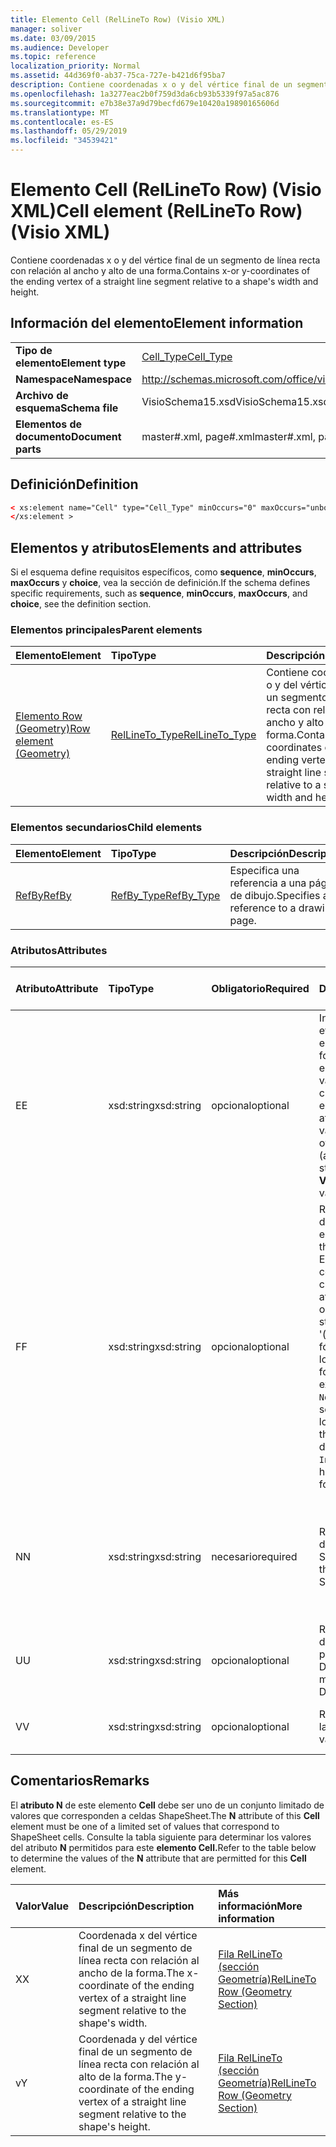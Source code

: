 ```yaml
---
title: Elemento Cell (RelLineTo Row) (Visio XML)
manager: soliver
ms.date: 03/09/2015
ms.audience: Developer
ms.topic: reference
localization_priority: Normal
ms.assetid: 44d369f0-ab37-75ca-727e-b421d6f95ba7
description: Contiene coordenadas x o y del vértice final de un segmento de línea recta con relación al ancho y alto de una forma.
ms.openlocfilehash: 1a3277eac2b0f759d3da6cb93b5339f97a5ac876
ms.sourcegitcommit: e7b38e37a9d79becfd679e10420a19890165606d
ms.translationtype: MT
ms.contentlocale: es-ES
ms.lasthandoff: 05/29/2019
ms.locfileid: "34539421"
---
```

# <a name="cell-element-rellineto-row-visio-xml"></a><span data-ttu-id="584c2-103">Elemento Cell (RelLineTo Row) (Visio XML)</span><span class="sxs-lookup"><span data-stu-id="584c2-103">Cell element (RelLineTo Row) (Visio XML)</span></span>

<span data-ttu-id="584c2-104">Contiene coordenadas x o y del vértice final de un segmento de línea recta con relación al ancho y alto de una forma.</span><span class="sxs-lookup"><span data-stu-id="584c2-104">Contains x-or y-coordinates of the ending vertex of a straight line segment relative to a shape's width and height.</span></span>
  
## <a name="element-information"></a><span data-ttu-id="584c2-105">Información del elemento</span><span class="sxs-lookup"><span data-stu-id="584c2-105">Element information</span></span>

|||
|:-----|:-----|
|<span data-ttu-id="584c2-106">**Tipo de elemento**</span><span class="sxs-lookup"><span data-stu-id="584c2-106">**Element type**</span></span> <br/> |[<span data-ttu-id="584c2-107">Cell_Type</span><span class="sxs-lookup"><span data-stu-id="584c2-107">Cell_Type</span></span>](cell_type-complextypevisio-xml.md) <br/> |
|<span data-ttu-id="584c2-108">**Namespace**</span><span class="sxs-lookup"><span data-stu-id="584c2-108">**Namespace**</span></span> <br/> |http://schemas.microsoft.com/office/visio/2012/main  <br/> |
|<span data-ttu-id="584c2-109">**Archivo de esquema**</span><span class="sxs-lookup"><span data-stu-id="584c2-109">**Schema file**</span></span> <br/> |<span data-ttu-id="584c2-110">VisioSchema15.xsd</span><span class="sxs-lookup"><span data-stu-id="584c2-110">VisioSchema15.xsd</span></span>  <br/> |
|<span data-ttu-id="584c2-111">**Elementos de documento**</span><span class="sxs-lookup"><span data-stu-id="584c2-111">**Document parts**</span></span> <br/> |<span data-ttu-id="584c2-112">master#.xml, page#.xml</span><span class="sxs-lookup"><span data-stu-id="584c2-112">master#.xml, page#.xml</span></span>  <br/> |
   
## <a name="definition"></a><span data-ttu-id="584c2-113">Definición</span><span class="sxs-lookup"><span data-stu-id="584c2-113">Definition</span></span>

```XML
< xs:element name="Cell" type="Cell_Type" minOccurs="0" maxOccurs="unbounded" >
</xs:element >
```

## <a name="elements-and-attributes"></a><span data-ttu-id="584c2-114">Elementos y atributos</span><span class="sxs-lookup"><span data-stu-id="584c2-114">Elements and attributes</span></span>

<span data-ttu-id="584c2-115">Si el esquema define requisitos específicos, como **sequence**, **minOccurs**, **maxOccurs** y **choice**, vea la sección de definición.</span><span class="sxs-lookup"><span data-stu-id="584c2-115">If the schema defines specific requirements, such as **sequence**, **minOccurs**, **maxOccurs**, and **choice**, see the definition section.</span></span> 
  
### <a name="parent-elements"></a><span data-ttu-id="584c2-116">Elementos principales</span><span class="sxs-lookup"><span data-stu-id="584c2-116">Parent elements</span></span>

|<span data-ttu-id="584c2-117">**Elemento**</span><span class="sxs-lookup"><span data-stu-id="584c2-117">**Element**</span></span>|<span data-ttu-id="584c2-118">**Tipo**</span><span class="sxs-lookup"><span data-stu-id="584c2-118">**Type**</span></span>|<span data-ttu-id="584c2-119">**Descripción**</span><span class="sxs-lookup"><span data-stu-id="584c2-119">**Description**</span></span>|
|:-----|:-----|:-----|
|[<span data-ttu-id="584c2-120">Elemento Row (Geometry)</span><span class="sxs-lookup"><span data-stu-id="584c2-120">Row element (Geometry)</span></span>](row-element-geometry-sectionvisio-xml.md) <br/> |[<span data-ttu-id="584c2-121">RelLineTo_Type</span><span class="sxs-lookup"><span data-stu-id="584c2-121">RelLineTo_Type</span></span>](rellineto_type-complextypevisio-xml.md) <br/> |<span data-ttu-id="584c2-122">Contiene coordenadas x o y del vértice final de un segmento de línea recta con relación al ancho y alto de una forma.</span><span class="sxs-lookup"><span data-stu-id="584c2-122">Contains x-or y-coordinates of the ending vertex of a straight line segment relative to a shape's width and height.</span></span>  <br/> |
   
### <a name="child-elements"></a><span data-ttu-id="584c2-123">Elementos secundarios</span><span class="sxs-lookup"><span data-stu-id="584c2-123">Child elements</span></span>

|<span data-ttu-id="584c2-124">**Elemento**</span><span class="sxs-lookup"><span data-stu-id="584c2-124">**Element**</span></span>|<span data-ttu-id="584c2-125">**Tipo**</span><span class="sxs-lookup"><span data-stu-id="584c2-125">**Type**</span></span>|<span data-ttu-id="584c2-126">**Descripción**</span><span class="sxs-lookup"><span data-stu-id="584c2-126">**Description**</span></span>|
|:-----|:-----|:-----|
|[<span data-ttu-id="584c2-127">RefBy</span><span class="sxs-lookup"><span data-stu-id="584c2-127">RefBy</span></span>](refby-element-cell_type-complextypevisio-xml.md) <br/> |[<span data-ttu-id="584c2-128">RefBy_Type</span><span class="sxs-lookup"><span data-stu-id="584c2-128">RefBy_Type</span></span>](refby_type-complextypevisio-xml.md) <br/> |<span data-ttu-id="584c2-129">Especifica una referencia a una página de dibujo.</span><span class="sxs-lookup"><span data-stu-id="584c2-129">Specifies a reference to a drawing page.</span></span>  <br/> |
   
### <a name="attributes"></a><span data-ttu-id="584c2-130">Atributos</span><span class="sxs-lookup"><span data-stu-id="584c2-130">Attributes</span></span>

|<span data-ttu-id="584c2-131">**Atributo**</span><span class="sxs-lookup"><span data-stu-id="584c2-131">**Attribute**</span></span>|<span data-ttu-id="584c2-132">**Tipo**</span><span class="sxs-lookup"><span data-stu-id="584c2-132">**Type**</span></span>|<span data-ttu-id="584c2-133">**Obligatorio**</span><span class="sxs-lookup"><span data-stu-id="584c2-133">**Required**</span></span>|<span data-ttu-id="584c2-134">**Descripción**</span><span class="sxs-lookup"><span data-stu-id="584c2-134">**Description**</span></span>|<span data-ttu-id="584c2-135">**Posibles valores**</span><span class="sxs-lookup"><span data-stu-id="584c2-135">**Possible values**</span></span>|
|:-----|:-----|:-----|:-----|:-----|
|<span data-ttu-id="584c2-136">E</span><span class="sxs-lookup"><span data-stu-id="584c2-136">E</span></span>  <br/> |<span data-ttu-id="584c2-137">xsd:string</span><span class="sxs-lookup"><span data-stu-id="584c2-137">xsd:string</span></span>  <br/> |<span data-ttu-id="584c2-138">opcional</span><span class="sxs-lookup"><span data-stu-id="584c2-138">optional</span></span>  <br/> |<span data-ttu-id="584c2-139">Indica que la fórmula se evalúa como un error.</span><span class="sxs-lookup"><span data-stu-id="584c2-139">Indicates that the formula evaluates to an error.</span></span> <span data-ttu-id="584c2-140">El valor de **E** es el valor actual (una cadena de mensaje de error); el valor del atributo **V** es el último valor válido.</span><span class="sxs-lookup"><span data-stu-id="584c2-140">The value of **E** is the current value (an error message string); the value of the **V** attribute is the last valid value.</span></span>  <br/> |<span data-ttu-id="584c2-141">Una cadena de mensaje de error.</span><span class="sxs-lookup"><span data-stu-id="584c2-141">An error message string.</span></span>  <br/> |
|<span data-ttu-id="584c2-142">F</span><span class="sxs-lookup"><span data-stu-id="584c2-142">F</span></span>  <br/> |<span data-ttu-id="584c2-143">xsd:string</span><span class="sxs-lookup"><span data-stu-id="584c2-143">xsd:string</span></span>  <br/> |<span data-ttu-id="584c2-144">opcional</span><span class="sxs-lookup"><span data-stu-id="584c2-144">optional</span></span>  <br/> | <span data-ttu-id="584c2-145">Representa la fórmula del elemento.</span><span class="sxs-lookup"><span data-stu-id="584c2-145">Represents the element's formula.</span></span> <span data-ttu-id="584c2-146">Este atributo puede contener una de las cadenas siguientes:</span><span class="sxs-lookup"><span data-stu-id="584c2-146">This attribute can contain one of the following strings:</span></span>  <br/>  <span data-ttu-id="584c2-147">'(alguna fórmula)' si la fórmula existe localmente</span><span class="sxs-lookup"><span data-stu-id="584c2-147">'(some formula)' if the formula exists locally</span></span>  <br/>  <span data-ttu-id="584c2-148">`No Formula` si la fórmula se elimina o bloquea localmente</span><span class="sxs-lookup"><span data-stu-id="584c2-148">`No Formula` if the formula is locally deleted or blocked</span></span>  <br/>  <span data-ttu-id="584c2-149">`Inh` si la fórmula se hereda.</span><span class="sxs-lookup"><span data-stu-id="584c2-149">`Inh` if the formula is inherited.</span></span>  <br/> |<span data-ttu-id="584c2-150">Una fórmula.</span><span class="sxs-lookup"><span data-stu-id="584c2-150">A formula.</span></span>  <br/> |
|<span data-ttu-id="584c2-151">N</span><span class="sxs-lookup"><span data-stu-id="584c2-151">N</span></span>  <br/> |<span data-ttu-id="584c2-152">xsd:string</span><span class="sxs-lookup"><span data-stu-id="584c2-152">xsd:string</span></span>  <br/> |<span data-ttu-id="584c2-153">necesario</span><span class="sxs-lookup"><span data-stu-id="584c2-153">required</span></span>  <br/> |<span data-ttu-id="584c2-154">Representa el nombre de la celda ShapeSheet.</span><span class="sxs-lookup"><span data-stu-id="584c2-154">Represents the name of the ShapeSheet cell.</span></span>  <br/> |<span data-ttu-id="584c2-155">Nombre de la celda ShapeSheet.</span><span class="sxs-lookup"><span data-stu-id="584c2-155">The name of the ShapeSheet cell.</span></span>  <br/> <span data-ttu-id="584c2-156">Vea la sección Comentarios a continuación.</span><span class="sxs-lookup"><span data-stu-id="584c2-156">See the Remarks section below.</span></span>  <br/> |
|<span data-ttu-id="584c2-157">U</span><span class="sxs-lookup"><span data-stu-id="584c2-157">U</span></span>  <br/> |<span data-ttu-id="584c2-158">xsd:string</span><span class="sxs-lookup"><span data-stu-id="584c2-158">xsd:string</span></span>  <br/> |<span data-ttu-id="584c2-159">opcional</span><span class="sxs-lookup"><span data-stu-id="584c2-159">optional</span></span>  <br/> |<span data-ttu-id="584c2-160">Representa una unidad de medida El valor predeterminado es DL.</span><span class="sxs-lookup"><span data-stu-id="584c2-160">Represents a unit of measure The default is DL.</span></span>  <br/> |<span data-ttu-id="584c2-161">Las unidades de la celda.</span><span class="sxs-lookup"><span data-stu-id="584c2-161">The units of the cell.</span></span>  <br/> |
|<span data-ttu-id="584c2-162">V</span><span class="sxs-lookup"><span data-stu-id="584c2-162">V</span></span>  <br/> |<span data-ttu-id="584c2-163">xsd:string</span><span class="sxs-lookup"><span data-stu-id="584c2-163">xsd:string</span></span>  <br/> |<span data-ttu-id="584c2-164">opcional</span><span class="sxs-lookup"><span data-stu-id="584c2-164">optional</span></span>  <br/> |<span data-ttu-id="584c2-165">Representa el valor de la celda.</span><span class="sxs-lookup"><span data-stu-id="584c2-165">Represents the value of the cell.</span></span>  <br/> |<span data-ttu-id="584c2-166">Valor de la celda ShapeSheet.</span><span class="sxs-lookup"><span data-stu-id="584c2-166">The value of the ShapeSheet cell.</span></span>  <br/> |
   
## <a name="remarks"></a><span data-ttu-id="584c2-167">Comentarios</span><span class="sxs-lookup"><span data-stu-id="584c2-167">Remarks</span></span>

<span data-ttu-id="584c2-168">El **atributo N** de este elemento **Cell** debe ser uno de un conjunto limitado de valores que corresponden a celdas ShapeSheet.</span><span class="sxs-lookup"><span data-stu-id="584c2-168">The **N** attribute of this **Cell** element must be one of a limited set of values that correspond to ShapeSheet cells.</span></span> <span data-ttu-id="584c2-169">Consulte la tabla siguiente para determinar los valores del atributo **N** permitidos para este **elemento Cell.**</span><span class="sxs-lookup"><span data-stu-id="584c2-169">Refer to the table below to determine the values of the **N** attribute that are permitted for this **Cell** element.</span></span> 
  
|<span data-ttu-id="584c2-170">**Valor**</span><span class="sxs-lookup"><span data-stu-id="584c2-170">**Value**</span></span>|<span data-ttu-id="584c2-171">**Descripción**</span><span class="sxs-lookup"><span data-stu-id="584c2-171">**Description**</span></span>|<span data-ttu-id="584c2-172">**Más información**</span><span class="sxs-lookup"><span data-stu-id="584c2-172">**More information**</span></span>|
|:-----|:-----|:-----|
|<span data-ttu-id="584c2-173">X</span><span class="sxs-lookup"><span data-stu-id="584c2-173">X</span></span>  <br/> |<span data-ttu-id="584c2-174">Coordenada x del vértice final de un segmento de línea recta con relación al ancho de la forma.</span><span class="sxs-lookup"><span data-stu-id="584c2-174">The x-coordinate of the ending vertex of a straight line segment relative to the shape's width.</span></span>  <br/> |[<span data-ttu-id="584c2-175">Fila RelLineTo (sección Geometría)</span><span class="sxs-lookup"><span data-stu-id="584c2-175">RelLineTo Row (Geometry Section)</span></span>](rellineto-row-geometry-section.md) <br/> |
|<span data-ttu-id="584c2-176">v</span><span class="sxs-lookup"><span data-stu-id="584c2-176">Y</span></span>  <br/> |<span data-ttu-id="584c2-177">Coordenada y del vértice final de un segmento de línea recta con relación al alto de la forma.</span><span class="sxs-lookup"><span data-stu-id="584c2-177">The y-coordinate of the ending vertex of a straight line segment relative to the shape's height.</span></span>  <br/> |[<span data-ttu-id="584c2-178">Fila RelLineTo (sección Geometría)</span><span class="sxs-lookup"><span data-stu-id="584c2-178">RelLineTo Row (Geometry Section)</span></span>](rellineto-row-geometry-section.md) <br/> |
   

